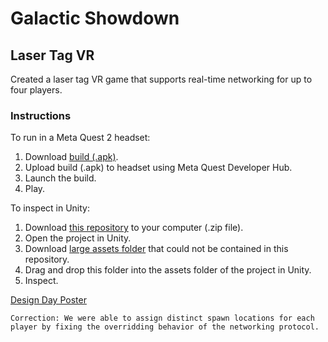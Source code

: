 # Galactic Showdown

## Laser Tag VR

Created a laser tag VR game that supports real-time networking for up to four players.

### Instructions

To run in a Meta Quest 2 headset:

1. Download [build (.apk)](https://drive.google.com/file/d/1XQSfv4dFeks1odUai0c1KUqA023JIsNQ/view?usp=sharing).
2. Upload build (.apk) to headset using Meta Quest Developer Hub.
3. Launch the build.
4. Play.

To inspect in Unity:

1. Download [this repository](https://drive.google.com/file/d/1EbjWNDMOl3KUILe1i8MsJG_XfKUpH_7n/view?usp=sharing) to your computer (.zip file).
2. Open the project in Unity.
3. Download [large assets folder](https://drive.google.com/file/d/1QLEGXO55uDSKKvvkdlacl4rZeZscP32t/view?usp=sharing) that could not be contained in this repository.
4. Drag and drop this folder into the assets folder of the project in Unity.
5. Inspect.

[Design Day Poster](https://docs.google.com/presentation/d/1dCjiAyjyaKPQ_0LQvZN7FVXsrmIiBp0F/edit?usp=sharing&ouid=113485908730989649758&rtpof=true&sd=true)

`Correction: We were able to assign distinct spawn locations for each player by fixing the overridding behavior of the networking protocol.`
